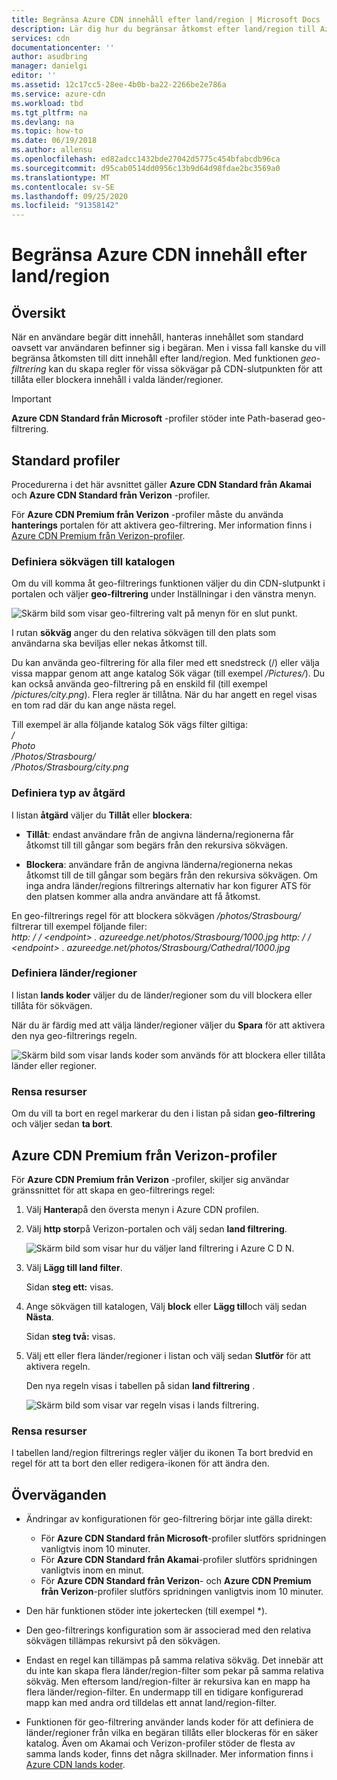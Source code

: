 ```yaml
---
title: Begränsa Azure CDN innehåll efter land/region | Microsoft Docs
description: Lär dig hur du begränsar åtkomst efter land/region till Azure CDN innehåll med hjälp av funktionen för geo-filtrering.
services: cdn
documentationcenter: ''
author: asudbring
manager: danielgi
editor: ''
ms.assetid: 12c17cc5-28ee-4b0b-ba22-2266be2e786a
ms.service: azure-cdn
ms.workload: tbd
ms.tgt_pltfrm: na
ms.devlang: na
ms.topic: how-to
ms.date: 06/19/2018
ms.author: allensu
ms.openlocfilehash: ed82adcc1432bde27042d5775c454bfabcdb96ca
ms.sourcegitcommit: d95cab0514dd0956c13b9d64d98fdae2bc3569a0
ms.translationtype: MT
ms.contentlocale: sv-SE
ms.lasthandoff: 09/25/2020
ms.locfileid: "91358142"
---
```

# <a name="restrict-azure-cdn-content-by-countryregion"></a>Begränsa Azure CDN innehåll efter land/region

## <a name="overview"></a>Översikt
När en användare begär ditt innehåll, hanteras innehållet som standard oavsett var användaren befinner sig i begäran. Men i vissa fall kanske du vill begränsa åtkomsten till ditt innehåll efter land/region. Med funktionen *geo-filtrering* kan du skapa regler för vissa sökvägar på CDN-slutpunkten för att tillåta eller blockera innehåll i valda länder/regioner.

> [!IMPORTANT]
> **Azure CDN Standard från Microsoft** -profiler stöder inte Path-baserad geo-filtrering.
> 

## <a name="standard-profiles"></a>Standard profiler
Procedurerna i det här avsnittet gäller **Azure CDN Standard från Akamai** och **Azure CDN Standard från Verizon** -profiler. 

För **Azure CDN Premium från Verizon** -profiler måste du använda **hanterings** portalen för att aktivera geo-filtrering. Mer information finns i [Azure CDN Premium från Verizon-profiler](#azure-cdn-premium-from-verizon-profiles).

### <a name="define-the-directory-path"></a>Definiera sökvägen till katalogen
Om du vill komma åt geo-filtrerings funktionen väljer du din CDN-slutpunkt i portalen och väljer **geo-filtrering** under Inställningar i den vänstra menyn. 

![Skärm bild som visar geo-filtrering valt på menyn för en slut punkt.](./media/cdn-filtering/cdn-geo-filtering-standard.png)

I rutan **sökväg** anger du den relativa sökvägen till den plats som användarna ska beviljas eller nekas åtkomst till. 

Du kan använda geo-filtrering för alla filer med ett snedstreck (/) eller välja vissa mappar genom att ange katalog Sök vägar (till exempel */Pictures/*). Du kan också använda geo-filtrering på en enskild fil (till exempel */pictures/city.png*). Flera regler är tillåtna. När du har angett en regel visas en tom rad där du kan ange nästa regel.

Till exempel är alla följande katalog Sök vägs filter giltiga:   
*/*                                 
*Photo*     
*/Photos/Strasbourg/*     
*/Photos/Strasbourg/city.png*

### <a name="define-the-type-of-action"></a>Definiera typ av åtgärd

I listan **åtgärd** väljer du **Tillåt** eller **blockera**: 

- **Tillåt**: endast användare från de angivna länderna/regionerna får åtkomst till till gångar som begärs från den rekursiva sökvägen.

- **Blockera**: användare från de angivna länderna/regionerna nekas åtkomst till de till gångar som begärs från den rekursiva sökvägen. Om inga andra länder/regions filtrerings alternativ har kon figurer ATS för den platsen kommer alla andra användare att få åtkomst.

En geo-filtrerings regel för att blockera sökvägen */photos/Strasbourg/* filtrerar till exempel följande filer:     
*http: \/ / \<endpoint> . azureedge.net/photos/Strasbourg/1000.jpg* 
 *http: \/ / \<endpoint> . azureedge.net/photos/Strasbourg/Cathedral/1000.jpg*

### <a name="define-the-countriesregions"></a>Definiera länder/regioner
I listan **lands koder** väljer du de länder/regioner som du vill blockera eller tillåta för sökvägen. 

När du är färdig med att välja länder/regioner väljer du **Spara** för att aktivera den nya geo-filtrerings regeln. 

![Skärm bild som visar lands koder som används för att blockera eller tillåta länder eller regioner.](./media/cdn-filtering/cdn-geo-filtering-rules.png)

### <a name="clean-up-resources"></a>Rensa resurser
Om du vill ta bort en regel markerar du den i listan på sidan **geo-filtrering** och väljer sedan **ta bort**.

## <a name="azure-cdn-premium-from-verizon-profiles"></a>Azure CDN Premium från Verizon-profiler
För **Azure CDN Premium från Verizon** -profiler, skiljer sig användar gränssnittet för att skapa en geo-filtrerings regel:

1. Välj **Hantera**på den översta menyn i Azure CDN profilen.

2. Välj **http stor**på Verizon-portalen och välj sedan **land filtrering**.

    ![Skärm bild som visar hur du väljer land filtrering i Azure C D N.](./media/cdn-filtering/cdn-geo-filtering-premium.png)

3. Välj **Lägg till land filter**.

    Sidan **steg ett:** visas.

4. Ange sökvägen till katalogen, Välj **block** eller **Lägg till**och välj sedan **Nästa**.

    Sidan **steg två:** visas. 

5. Välj ett eller flera länder/regioner i listan och välj sedan **Slutför** för att aktivera regeln. 
    
    Den nya regeln visas i tabellen på sidan **land filtrering** .

    ![Skärm bild som visar var regeln visas i lands filtrering.](./media/cdn-filtering/cdn-geo-filtering-premium-rules.png)

### <a name="clean-up-resources"></a>Rensa resurser
I tabellen land/region filtrerings regler väljer du ikonen Ta bort bredvid en regel för att ta bort den eller redigera-ikonen för att ändra den.

## <a name="considerations"></a>Överväganden
* Ändringar av konfigurationen för geo-filtrering börjar inte gälla direkt:
   * För **Azure CDN Standard från Microsoft**-profiler slutförs spridningen vanligtvis inom 10 minuter. 
   * För **Azure CDN Standard från Akamai**-profiler slutförs spridningen vanligtvis inom en minut. 
   * För **Azure CDN Standard från Verizon**- och **Azure CDN Premium från Verizon**-profiler slutförs spridningen vanligtvis inom 10 minuter. 
 
* Den här funktionen stöder inte jokertecken (till exempel *).

* Den geo-filtrerings konfiguration som är associerad med den relativa sökvägen tillämpas rekursivt på den sökvägen.

* Endast en regel kan tillämpas på samma relativa sökväg. Det innebär att du inte kan skapa flera länder/region-filter som pekar på samma relativa sökväg. Men eftersom land/region-filter är rekursiva kan en mapp ha flera länder/region-filter. En undermapp till en tidigare konfigurerad mapp kan med andra ord tilldelas ett annat land/region-filter.

* Funktionen för geo-filtrering använder lands koder för att definiera de länder/regioner från vilka en begäran tillåts eller blockeras för en säker katalog. Även om Akamai och Verizon-profiler stöder de flesta av samma lands koder, finns det några skillnader. Mer information finns i [Azure CDN lands koder](/previous-versions/azure/mt761717(v=azure.100)). 

